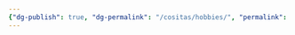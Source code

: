 ```yaml
---
{"dg-publish": true, "dg-permalink": "/cositas/hobbies/", "permalink": "/cositas/hobbies/", "title": "Hobbies"}
---
```


